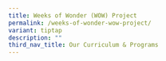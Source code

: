 ```yaml
---
title: Weeks of Wonder (WOW) Project
permalink: /weeks-of-wonder-wow-project/
variant: tiptap
description: ""
third_nav_title: Our Curriculum & Programs
---
```

